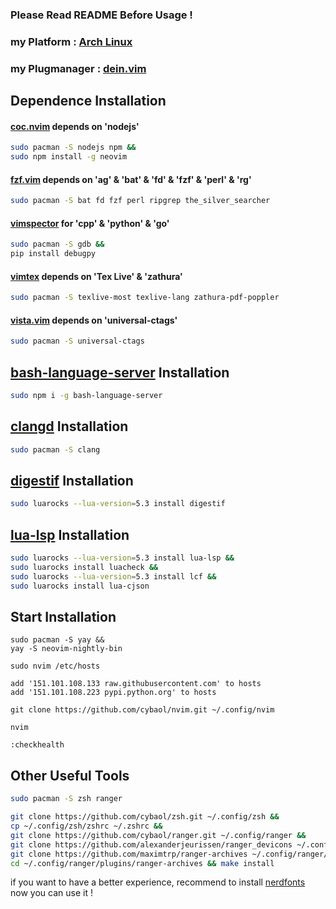 ### Please Read README Before Usage !

### my Platform : [Arch Linux](https://www.archlinux.org)

### my Plugmanager : [dein.vim](https://github.com/Shougo/dein.vim)

## Dependence Installation

#### [coc.nvim](https://github.com/neoclide/coc.nvim) depends on 'nodejs'

```bash
sudo pacman -S nodejs npm &&
sudo npm install -g neovim
```

#### [fzf.vim](https://github.com/junegunn/fzf.vim) depends on 'ag' & 'bat' & 'fd' & 'fzf' & 'perl' & 'rg'

```bash
sudo pacman -S bat fd fzf perl ripgrep the_silver_searcher
```

#### [vimspector](https://github.com/puremourning/vimspector) for 'cpp' & 'python' & 'go'

```bash
sudo pacman -S gdb &&
pip install debugpy
```

#### [vimtex](https://github.com/lervag/vimtex) depends on 'Tex Live' & 'zathura'

```bash
sudo pacman -S texlive-most texlive-lang zathura-pdf-poppler
```

#### [vista.vim](https://github.com/liuchengxu/vista.vim) depends on 'universal-ctags'

```bash
sudo pacman -S universal-ctags
```

## [bash-language-server](https://github.com/bash-lsp/bash-language-server) Installation

```bash
sudo npm i -g bash-language-server
```

## [clangd](https://clangd.llvm.org/installation.html) Installation

```bash
sudo pacman -S clang
```

## [digestif](https://github.com/astoff/digestif) Installation

```bash
sudo luarocks --lua-version=5.3 install digestif
```

## [lua-lsp](https://github.com/Alloyed/lua-lsp) Installation

```bash
sudo luarocks --lua-version=5.3 install lua-lsp &&
sudo luarocks install luacheck &&
sudo luarocks --lua-version=5.3 install lcf &&
sudo luarocks install lua-cjson
```

## Start Installation

```vim
sudo pacman -S yay &&
yay -S neovim-nightly-bin

sudo nvim /etc/hosts

add '151.101.108.133 raw.githubusercontent.com' to hosts
add '151.101.108.223 pypi.python.org' to hosts

git clone https://github.com/cybaol/nvim.git ~/.config/nvim

nvim

:checkhealth
```

## Other Useful Tools

```bash
sudo pacman -S zsh ranger

git clone https://github.com/cybaol/zsh.git ~/.config/zsh &&
cp ~/.config/zsh/zshrc ~/.zshrc &&
git clone https://github.com/cybaol/ranger.git ~/.config/ranger &&
git clone https://github.com/alexanderjeurissen/ranger_devicons ~/.config/ranger/plugins/ranger_devicons &&
git clone https://github.com/maximtrp/ranger-archives ~/.config/ranger/plugins/ranger-archives &&
cd ~/.config/ranger/plugins/ranger-archives && make install
```

if you want to have a better experience, recommend to install [nerdfonts](https://www.nerdfonts.com)<br>
now you can use it !
